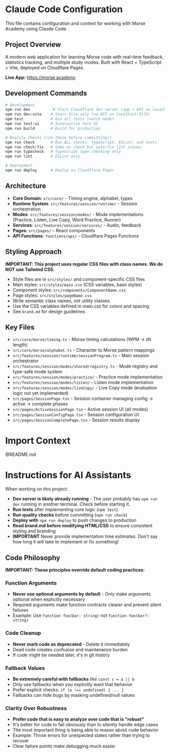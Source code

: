 # Claude Code Configuration

This file contains configuration and context for working with Morse Academy using Claude Code.

## Project Overview

A modern web application for learning Morse code with real-time feedback, statistics tracking, and multiple study modes. Built with React + TypeScript + Vite, deployed on Cloudflare Pages.

**Live App:** https://morse.academy

## Development Commands

```bash
# Development
npm run dev          # Start Cloudflare dev server (app + API on localhost:3000)
npm run dev:vite    # Start Vite only (no API on localhost:5173)
npm test            # Run all tests (watch mode)
npm run test:ui     # Interactive test UI
npm run build       # Build for production

# Quality Checks (run these before committing!)
npm run check       # Run ALL checks: TypeScript, ESLint, and tests
npm run check:fix   # Same as check but auto-fix lint issues
npm run typecheck   # TypeScript type checking only
npm run lint        # ESLint only

# Deployment
npm run deploy      # Deploy to Cloudflare Pages
```

## Architecture
- **Core Domain**: `src/core/` - Timing engine, alphabet, types
- **Runtime System**: `src/features/session/runtime/` - Session orchestration
- **Modes**: `src/features/session/modes/` - Mode implementations (Practice, Listen, Live Copy, Word Practice, Runner)
- **Services**: `src/features/session/services/` - Audio, feedback
- **Pages**: `src/pages/` - React components
- **API Functions**: `functions/api/` - Cloudflare Pages Functions

## Styling Approach

**IMPORTANT: This project uses regular CSS files with class names. We do NOT use Tailwind CSS.**
- Style files are in `src/styles/` and component-specific CSS files
- Main styles: `src/styles/main.css` (CSS variables, base styles)
- Component styles: `src/components/ComponentName.css`
- Page styles: `src/styles/pageName.css`
- Write semantic class names, not utility classes
- Use the CSS variables defined in main.css for colors and spacing
- See `brand.md` for design guidelines

## Key Files

- `src/core/morse/timing.ts` - Morse timing calculations (WPM → dit length)
- `src/core/morse/alphabet.ts` - Character to Morse pattern mappings
- `src/features/session/runtime/sessionProgram.ts` - Main session orchestrator
- `src/features/session/modes/shared/registry.ts` - Mode registry and type-safe mode system
- `src/features/session/modes/practice/` - Practice mode implementation
- `src/features/session/modes/listen/` - Listen mode implementation
- `src/features/session/modes/liveCopy/` - Live Copy mode (evaluation logic not yet implemented)
- `src/pages/SessionPage.tsx` - Session container managing config → active → complete phases
- `src/pages/ActiveSessionPage.tsx` - Active session UI (all modes)
- `src/pages/SessionConfigPage.tsx` - Session configuration UI
- `src/pages/SessionCompletePage.tsx` - Session results display

# Import Context
@README.md

# Instructions for AI Assistants

When working on this project:
- **Dev server is likely already running** - The user probably has `npm run dev` running in another terminal. Check before starting it.
- **Run tests** after implementing core logic (`npm test`)
- **Run quality checks** before committing (`npm run check`)
- **Deploy with** `npm run deploy` to push changes to production
- **Read brand.md before modifying HTML/CSS** to ensure consistent styling and branding
- **IMPORTANT** Never provide implementation time estimates. Don't say how long it will take to implement or fix something!


## Code Philosophy

**IMPORTANT: These principles override default coding practices:**

### Function Arguments
- **Never use optional arguments by default** - Only make arguments optional when explicitly necessary
- Required arguments make function contracts clearer and prevent silent failures
- Example: Use `function foo(bar: string)` not `function foo(bar?: string)`

### Code Cleanup
- **Never mark code as deprecated** - Delete it immediately
- Dead code creates confusion and maintenance burden
- If code might be needed later, it's in git history

### Fallback Values
- **Be extremely careful with fallbacks** like `const c = a || b`
- Only use fallbacks when you explicitly want that behavior
- Prefer explicit checks: `if (a !== undefined) { ... }`
- Fallbacks can hide bugs by masking undefined/null values

### Clarity Over Robustness
- **Prefer code that is easy to analyze over code that is "robust"**
- It's better for code to fail obviously than to silently handle edge cases
- The most important thing is being able to reason about code behavior
- Example: Throw errors for unexpected states rather than trying to recover
- Clear failure points make debugging much easier
